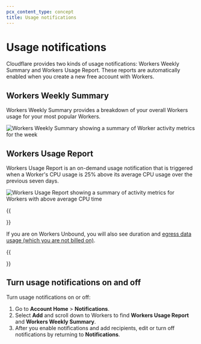 ```yaml
---
pcx_content_type: concept
title: Usage notifications
---
```


# Usage notifications

Cloudflare provides two kinds of usage notifications: Workers Weekly Summary and Workers Usage Report. These reports are automatically enabled when you create a new free account with Workers.

## Workers Weekly Summary

Workers Weekly Summary provides a breakdown of your overall Workers usage for your most popular Workers.

![Workers Weekly Summary showing a summary of Worker activity metrics for the week](../media/workers-weekly-summary.png)

## Workers Usage Report

Workers Usage Report is an on-demand usage notification that is triggered when a Worker's CPU usage is 25% above its average CPU usage over the previous seven days.

![Workers Usage Report showing a summary of activity metrics for Workers with above average CPU time](../media/workers-usage-report.png)

{{<Aside type="note" header="Workers Unbound">}}

If you are on Workers Unbound, you will also see duration and [egress data usage (which you are not billed on)](/workers/learning/metrics-and-analytics/#egress-data).

{{</Aside>}}

## Turn usage notifications on and off

Turn usage notifications on or off:

1. Go to **Account Home** > **Notifications**.
2. Select **Add** and scroll down to Workers to find **Workers Usage Report** and **Workers Weekly Summary**.
3. After you enable notifications and add recipients, edit or turn off notifications by returning to **Notifications**.
